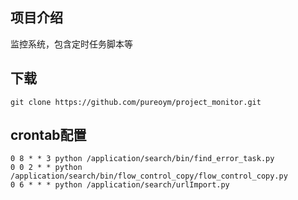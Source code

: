 ## 项目介绍
监控系统，包含定时任务脚本等


## 下载
```
git clone https://github.com/pureoym/project_monitor.git
```

## crontab配置
```
0 8 * * 3 python /application/search/bin/find_error_task.py
0 0 2 * * python /application/search/bin/flow_control_copy/flow_control_copy.py
0 6 * * * python /application/search/urlImport.py
```
